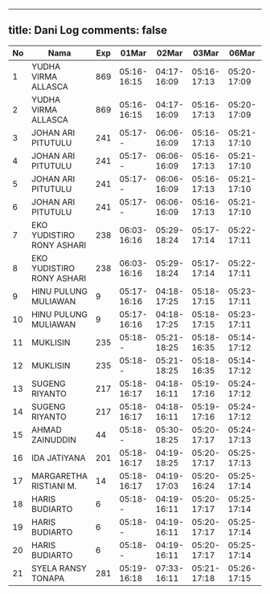 
---
title: Dani Log
comments: false
---

| No | Nama | Exp | 01Mar | 02Mar | 03Mar | 06Mar | 07Mar |
|-----|-----|-----|-----|-----|-----|-----|-----|
| 1 | YUDHA VIRMA ALLASCA | 869 | 05:16-16:15 | 04:17-16:09 | 05:16-17:13 | 05:20-17:09 | --- |
| 2 | YUDHA VIRMA ALLASCA | 869 | 05:16-16:15 | 04:17-16:09 | 05:16-17:13 | 05:20-17:09 | --- |
| 3 | JOHAN ARI PITUTULU | 241 | 05:17-- | 06:06-16:09 | 05:16-17:13 | 05:21-17:10 | --- |
| 4 | JOHAN ARI PITUTULU | 241 | 05:17-- | 06:06-16:09 | 05:16-17:13 | 05:21-17:10 | --- |
| 5 | JOHAN ARI PITUTULU | 241 | 05:17-- | 06:06-16:09 | 05:16-17:13 | 05:21-17:10 | --- |
| 6 | JOHAN ARI PITUTULU | 241 | 05:17-- | 06:06-16:09 | 05:16-17:13 | 05:21-17:10 | --- |
| 7 | EKO YUDISTIRO RONY ASHARI | 238 | 06:03-16:16 | 05:29-18:24 | 05:17-17:14 | 05:22-17:11 | --- |
| 8 | EKO YUDISTIRO RONY ASHARI | 238 | 06:03-16:16 | 05:29-18:24 | 05:17-17:14 | 05:22-17:11 | --- |
| 9 | HINU PULUNG MULIAWAN | 9 | 05:17-16:16 | 04:18-17:25 | 05:18-17:15 | 05:23-17:11 | --- |
| 10 | HINU PULUNG MULIAWAN | 9 | 05:17-16:16 | 04:18-17:25 | 05:18-17:15 | 05:23-17:11 | --- |
| 11 | MUKLISIN | 235 | 05:18-- | 05:21-18:25 | 05:18-16:35 | 05:14-17:12 | --- |
| 12 | MUKLISIN | 235 | 05:18-- | 05:21-18:25 | 05:18-16:35 | 05:14-17:12 | --- |
| 13 | SUGENG RIYANTO | 217 | 05:18-16:17 | 04:18-16:11 | 05:19-17:16 | 05:24-17:12 | --- |
| 14 | SUGENG RIYANTO | 217 | 05:18-16:17 | 04:18-16:11 | 05:19-17:16 | 05:24-17:12 | --- |
| 15 | AHMAD ZAINUDDIN | 44 | 05:18-- | 05:30-18:25 | 05:20-17:17 | 05:24-17:13 | --- |
| 16 | IDA JATIYANA | 201 | 05:18-16:17 | 04:19-18:25 | 05:20-17:17 | 05:25-17:13 | --- |
| 17 | MARGARETHA RISTIANI M. | 14 | 05:18-16:17 | 04:19-17:03 | 05:20-16:24 | 05:25-17:14 | --- |
| 18 | HARIS BUDIARTO | 6 | 05:18-- | 04:19-16:11 | 05:20-17:17 | 05:25-17:14 | --- |
| 19 | HARIS BUDIARTO | 6 | 05:18-- | 04:19-16:11 | 05:20-17:17 | 05:25-17:14 | --- |
| 20 | HARIS BUDIARTO | 6 | 05:18-- | 04:19-16:11 | 05:20-17:17 | 05:25-17:14 | --- |
| 21 | SYELA RANSY TONAPA | 281 | 05:19-16:18 | 07:33-16:11 | 05:21-17:18 | 05:26-17:15 | --- |

